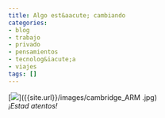 ```yaml
---
title: Algo est&aacute; cambiando
categories:
- blog
- trabajo
- privado
- pensamientos
- tecnolog&iacute;a
- viajes
tags: []
---
```

[![]({{site.url}}/images/cambridge_ARM.jpg)]({{site.url}}/images/cambridge_ARM
.jpg)[  
]({{site.url}}/images/cambridge_ARM.jpg)_¡Estad atentos!_

